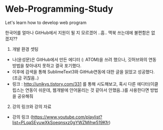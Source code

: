 # Web-Programming-Study
Let's learn how to develop web program


한국어를 얼마나 GitHub에서 지원이 될 지 모르겠어 ..흠.. 맥북 쓰는데에 불편함은 없겠지??


1. 개발 환경 셋팅
 - 나(윤성문)은 GitHub에서 만든 에디터 (: ATOM)을 쓰려 했으나, 깃허브와의 연동방법을 찾아내지 못하고 결국 포기했다.
 - 이후에 검색을 통해 SublimeText3와 GitHub연동에 대한 글을 읽었고 성공했다.(조금 귀찮음..)
 - 링크 : http://unikys.tistory.com/331 를 통해 시도해보고, 혹시 다른 에디터(이클립스는 연동이 쉬운데, 웹개발에 안어울리는 것 같아서 안했음..)를 사용한다면 방법을 공유해줘


2. 강의 링크와 강의 자료
 - 강의 링크 (https://www.youtube.com/playlist?list=PLqaSEyuwXkSoeqnsxz0gYWZMihw519Kfr)
